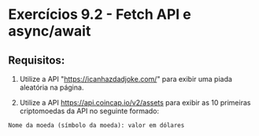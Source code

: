 # Exercícios 9.2 - Fetch API e async/await
## Requisitos:

1. Utilize a API "https://icanhazdadjoke.com/" para exibir uma piada aleatória na página.

2. Utilize a API https://api.coincap.io/v2/assets para exibir as 10 primeiras criptomoedas da API no seguinte formado: 
```
Nome da moeda (símbolo da moeda): valor em dólares
```